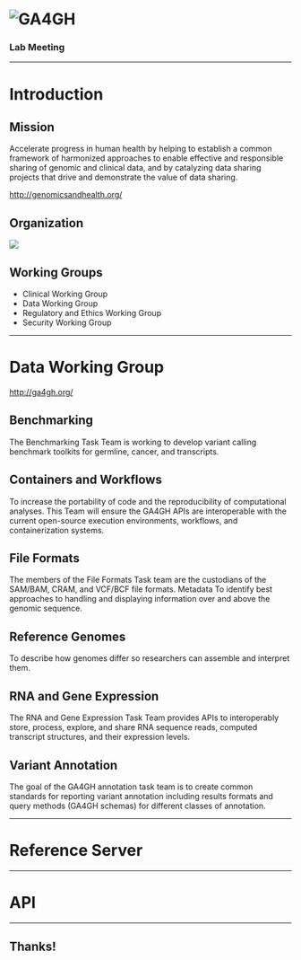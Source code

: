 <style>
.reveal h1 {
  font-size: 3.2em;
}
</style>
# ![GA4GH](http://genomicsandhealth.org/files/logo_ga.png)<!-- .element: style="width: 70%; box-shadow: none; margin-bottom: 0em;"-->

<!-- .element: style="margin-top: 1.2em;"-->
### Lab Meeting

------

# Introduction


## Mission
<!-- .element: style="margin-bottom: 0.6em;"-->

<!-- panel->(blue) -->
Accelerate progress in human health by helping to establish a common framework of harmonized approaches to enable effective and responsible sharing of genomic and clinical data, and by catalyzing data sharing projects that drive and demonstrate the value of data sharing.

<!-- .element: class="footer"-->
http://genomicsandhealth.org/


## Organization

![](http://genomicsandhealth.org/files/Global-Alliance-how-we-work-v2.jpg)<!-- .element: style="width: 50%; box-shadow: none;margin-bottom: 0em;"-->


## Working Groups
<!-- .element: style="margin-bottom: 0.6em;"-->

- Clinical Working Group
- Data Working Group
- Regulatory and Ethics Working Group
- Security Working Group

------

# Data Working Group

http://ga4gh.org/


## Benchmarking
<!-- .element: style="margin-bottom: 0.6em;"-->

<!-- panel->(blue) -->
The Benchmarking Task Team is working to develop variant calling benchmark toolkits for germline, cancer, and transcripts.


## Containers and Workflows
<!-- .element: style="margin-bottom: 0.6em;"-->

<!-- panel->(blue) -->
To increase the portability of code and the reproducibility of computational analyses. This Team will ensure the GA4GH APIs are interoperable with the current open-source execution environments, workflows, and containerization systems.


## File Formats
<!-- .element: style="margin-bottom: 0.6em;"-->

<!-- panel->(blue) -->
The members of the File Formats Task team are the custodians of the SAM/BAM, CRAM, and VCF/BCF file formats.
Metadata
To identify best approaches to handling and displaying information over and above the genomic sequence.


## Reference Genomes
<!-- .element: style="margin-bottom: 0.6em;"-->

<!-- panel->(blue) -->
To describe how genomes differ so researchers can assemble and interpret them.


## RNA and Gene Expression
<!-- .element: style="margin-bottom: 0.6em;"-->

<!-- panel->(blue) -->
The RNA and Gene Expression Task Team provides APIs to interoperably store, process, explore, and share RNA sequence reads, computed transcript structures, and their expression levels.


## Variant Annotation
<!-- .element: style="margin-bottom: 0.6em;"-->

<!-- panel->(blue) -->
The goal of the GA4GH annotation task team is to create common standards for reporting variant annotation including results formats and query methods (GA4GH schemas) for different classes of annotation.

------

# Reference Server

------

# API

------

## Thanks!
<!-- .element: style="font-size: 3.2em;"-->
